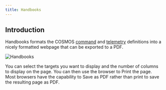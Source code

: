 ```yaml
---
title: Handbooks
---
```


## Introduction

Handbooks formats the COSMOS [command](../configuration/command.md) and [telemetry](../configuration/telemetry.md) definitions into a nicely formatted webpage that can be exported to a PDF.

![Handbooks](/img/handbooks/handbooks.png)

You can select the targets you want to display and the number of columns to display on the page. You can then use the browser to Print the page. Most browsers have the capability to Save as PDF rather than print to save the resulting page as PDF.
